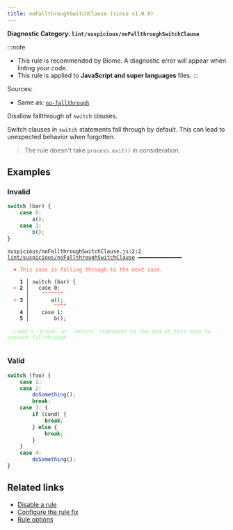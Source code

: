 ```yaml
---
title: noFallthroughSwitchClause (since v1.0.0)
---
```


**Diagnostic Category: `lint/suspicious/noFallthroughSwitchClause`**

:::note
- This rule is recommended by Biome. A diagnostic error will appear when linting your code.
- This rule is applied to **JavaScript and super languages** files.
:::

Sources: 
- Same as: <a href="https://eslint.org/docs/latest/rules/no-fallthrough" target="_blank"><code>no-fallthrough</code></a>

Disallow fallthrough of `switch` clauses.

Switch clauses in `switch` statements fall through by default.
This can lead to unexpected behavior when forgotten.

>The rule doesn't take `process.exit()` in consideration.


## Examples

### Invalid

```jsx
switch (bar) {
	case 0:
		a();
	case 1:
		b();
}
```

<pre class="language-text"><code class="language-text">suspicious/noFallthroughSwitchClause.js:2:2 <a href="https://biomejs.dev/linter/rules/no-fallthrough-switch-clause">lint/suspicious/noFallthroughSwitchClause</a> ━━━━━━━━━━━━━━

<strong><span style="color: Tomato;">  </span></strong><strong><span style="color: Tomato;">✖</span></strong> <span style="color: Tomato;">This case is falling through to the next case.</span>
  
    <strong>1 │ </strong>switch (bar) {
<strong><span style="color: Tomato;">  </span></strong><strong><span style="color: Tomato;">&gt;</span></strong> <strong>2 │ </strong>	case 0:
   <strong>   │ </strong>	<strong><span style="color: Tomato;">^</span></strong><strong><span style="color: Tomato;">^</span></strong><strong><span style="color: Tomato;">^</span></strong><strong><span style="color: Tomato;">^</span></strong><strong><span style="color: Tomato;">^</span></strong><strong><span style="color: Tomato;">^</span></strong><strong><span style="color: Tomato;">^</span></strong>
<strong><span style="color: Tomato;">  </span></strong><strong><span style="color: Tomato;">&gt;</span></strong> <strong>3 │ </strong>		a();
   <strong>   │ </strong>		<strong><span style="color: Tomato;">^</span></strong><strong><span style="color: Tomato;">^</span></strong><strong><span style="color: Tomato;">^</span></strong><strong><span style="color: Tomato;">^</span></strong>
    <strong>4 │ </strong>	case 1:
    <strong>5 │ </strong>		b();
  
<strong><span style="color: lightgreen;">  </span></strong><strong><span style="color: lightgreen;">ℹ</span></strong> <span style="color: lightgreen;">Add a `break` or `return` statement to the end of this case to prevent fallthrough.</span>
  
</code></pre>

### Valid

```jsx
switch (foo) {
	case 1:
    case 2:
		doSomething();
		break;
    case 3: {
        if (cond) {
            break;
        } else {
            break;
        }
    }
	case 4:
		doSomething();
}
```

## Related links

- [Disable a rule](/linter/#disable-a-lint-rule)
- [Configure the rule fix](/linter#configure-the-rule-fix)
- [Rule options](/linter/#rule-options)

